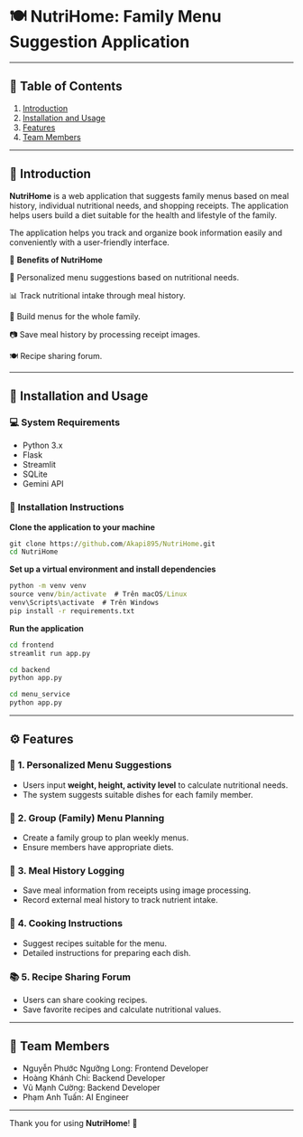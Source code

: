 # 🍽️ **NutriHome: Family Menu Suggestion Application**

---

## 📖 **Table of Contents**  
1. [Introduction](#introduction)  
2. [Installation and Usage](#installation-and-usage)  
3. [Features](#features)  
4. [Team Members](#team-members)

---
<a id="introduction"></a>
## 🌟 **Introduction**
**NutriHome** is a web application that suggests family menus based on meal history, individual nutritional needs, and shopping receipts. The application helps users build a diet suitable for the health and lifestyle of the family.

The application helps you track and organize book information easily and conveniently with a user-friendly interface.

🎯 **Benefits of NutriHome**

  🥗 Personalized menu suggestions based on nutritional needs.
  
  📊 Track nutritional intake through meal history.
  
  🏡 Build menus for the whole family.
  
  📷 Save meal history by processing receipt images.
  
  🍽️ Recipe sharing forum.

---
<a id="installation-and-usage"></a>
## 🚀 **Installation and Usage**  
### 💻 **System Requirements**  
- Python 3.x
- Flask
- Streamlit
- SQLite
- Gemini API

### 🔧 **Installation Instructions**
**Clone the application to your machine**
```cmd
git clone https://github.com/Akapi895/NutriHome.git
cd NutriHome
```
**Set up a virtual environment and install dependencies**
```cmd
python -m venv venv
source venv/bin/activate  # Trên macOS/Linux
venv\Scripts\activate  # Trên Windows
pip install -r requirements.txt
```
**Run the application**
```cmd
cd frontend
streamlit run app.py
```
```cmd
cd backend
python app.py
```
```cmd
cd menu_service
python app.py
```

---
<a id="features"></a>
## ⚙️ **Features**  

### 🥗 **1. Personalized Menu Suggestions**  
- Users input **weight, height, activity level** to calculate nutritional needs.
- The system suggests suitable dishes for each family member.

### 🏡 **2. Group (Family) Menu Planning**  
- Create a family group to plan weekly menus.
- Ensure members have appropriate diets.

### 🧾 **3. Meal History Logging**  
- Save meal information from receipts using image processing.
- Record external meal history to track nutrient intake.

### 🍳 **4. Cooking Instructions**  
- Suggest recipes suitable for the menu.
- Detailed instructions for preparing each dish.

### 📚 **5. Recipe Sharing Forum**  
- Users can share cooking recipes.
- Save favorite recipes and calculate nutritional values.

---
<a id="team-members"></a>
## 👥 **Team Members**
- Nguyễn Phước Ngưỡng Long: Frontend Developer
- Hoàng Khánh Chi: Backend Developer
- Vũ Mạnh Cường: Backend Developer
- Phạm Anh Tuấn: AI Engineer

---

Thank you for using **NutriHome**! 🚀
